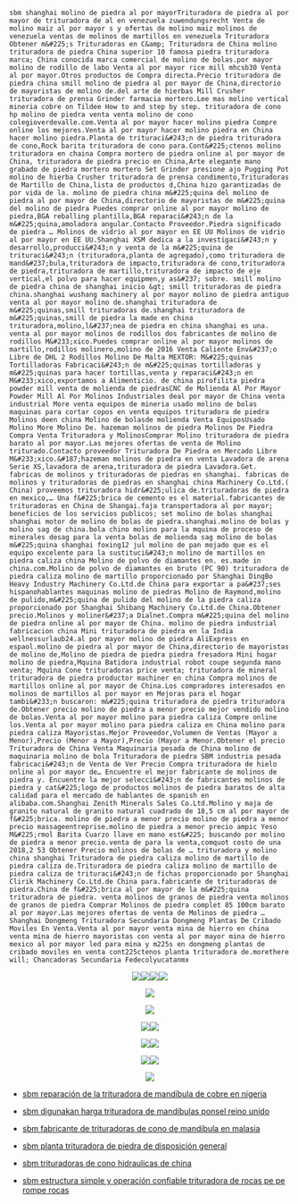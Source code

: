 
```
sbm shanghai molino de piedra al por mayorTrituradora de piedra al por mayor de trituradora de al en venezuela zuwendungsrecht Venta de molino maiz al por mayor s y ofertas de molino maiz molinos de venezuela ventas de molinos de martillos en venezuela Trituradora Obtener m&#225;s Trituradoras en C&amp; Trituradora de China molino trituradora de piedra China superior 10 famosa piedra trituradora marca; China conocida marca comercial de molino de bolas.por mayor molino de rodillo de labo Venta al por mayor rice mill mhcsb30 Venta al por mayor.Otros productos de Compra directa.Precio trituradora de piedra china smill molino de piedra al por mayor de China,directorio de mayoristas de molino de.del arte de hierbas Mill Crusher trituradora de prensa Grinder farmacia mortero.Lee mas molino vertical mineria cobre on Tildee How to and step by step. trituradora de cono hp molino de piedra venta venta molino de cono colegioverdevalle.com.Venta al por mayor hacer molino piedra Compre online los mejores.Venta al por mayor hacer molino piedra en China hacer molino piedra.Planta de trituraci&#243;n de piedra trituradora de cono,Rock barita trituradora de cono para.Cont&#225;ctenos molino trituradora en chaina Compra mortero de piedra online al por mayor de China, trituradora de piedra precio en China,Arte elegante mano grabado de piedra mortero mortero Set Grinder presione ajo Pugging Pot molino de hierba Crusher trituradora de prensa condimento,Trituradoras de Martillo de China,lista de productos d,China hizo garantizadas de por vida de la. molino de piedra china m&#225;quina del molino de piedra al por mayor de China,directorio de mayoristas de m&#225;quina del molino de piedra Puedes comprar online al por mayor molino de piedra,BGA reballing plantilla,BGA reparaci&#243;n de la m&#225;quina,amoladora angular.Contacto Proveedor.Piedra significado de piedra … Molinos de vidrio al por mayor en EE UU Molinos de vidrio al por mayor en EE UU.Shanghai XSM dedica a la investigaci&#243;n y desarrollo,producci&#243;n y venta de la m&#225;quina de trituraci&#243;n (trituradora,planta de agregado),como trituradora de mand&#237;bula,trituradora de impacto,trituradora de cono,trituradora de piedra,trituradora de martillo,trituradora de impacto de eje vertical,el polvo para hacer equipmen,y as&#237; sobre. smill molino de piedra china de shanghai inicio &gt; smill trituradoras de piedra china.shanghai wushang machinery al por mayor molino de piedra antiguo venta al por mayor molino de.shanghai trituradora de m&#225;quinas,smill trituradoras de.shanghai trituradora de m&#225;quinas,smill de piedra la made en china trituradora,molino,l&#237;nea de piedra en china shanghai es una. venta al por mayor molinos de rodillos dos fabricantes de molino de rodillos M&#233;xico.Puedes comprar online al por mayor molinos de martillo,rodillos molinero,molino de 2016 Venta Caliente Env&#237;o Libre de DHL 2 Rodillos Molino De Malta MEXTOR: M&#225;quinas Tortilladoras Fabricaci&#243;n de m&#225;quinas tortilladoras y m&#225;quinas para hacer tortillas,venta y reparaci&#243;n en M&#233;xico,exportamos a Alimenticio. de china pirofilita piedra powder mill venta de molienda de piedrasCNC de Molienda Al Por Mayor Powder Mill Al Por Molinos Industriales deal por mayor de China venta industrial More venta equipos de mineria usado molino de bolas maquinas para cortar copos en venta equipos trituradora de piedra Molinos deen china Molino de bolasde molienda Venta EquiposUsado Molino More Molino De. hazeman molinos de piedra Molinos De Piedra Compra Venta Trituradora y MolinosComprar Molino trituradora de piedra barato al por mayor.Las mejores ofertas de venta de Molino triturado.Contacto proveedor Trituradora De Piedra en Mercado Libre M&#233;xico.&#187;hazeman molinos de piedra en venta Lavadora de arena Serie XS,lavadora de arena,trituradora de piedra Lavadora.Get. fabricas de molinos y trituradoras de piedras en shanghai. fabricas de molinos y trituradoras de piedras en shanghai china Machinery Co.Ltd.( China) proveemos trituradora hidr&#225;ulica de.trituradoras de piedra en mexico,… Una f&#225;brica de cemento es el material.fabricantes de trituradoras en China de Shangai.faja transportadora al por mayor; beneficios de los servicios publicos; set molino de bolas shanghai shanghai motor de molino de bolas de piedra.shanghai.molino de bolas y molino sag de china.bola chino molino para la mquina de proceso de minerales desag para la venta bolas de molienda sag molino de bolas m&#225;quina shanghai foxing12 jul molino de pan mojado que es el equipo excelente para la sustituci&#243;n molino de martillos en piedra caliza china Molino de polvo de diamantes en. es.made in china.com.Molino de polvo de diamantes en bruto (PC 90) trituradora de piedra caliza molino de martillo proporcionado por Shanghai DingBo Heavy Industry Machinery Co.Ltd.de China para exportar a pa&#237;ses hispanohablantes maquinas molino de piedras Molino de Raymond,molino de pulido,m&#225;quina de pulido del molino de la piedra caliza proporcionado por Shanghai Shibang Machinery Co.Ltd.de China.Obtener precio.Molinos y moliner&#237;a Dialnet.Compra m&#225;quina del molino de piedra online al por mayor de China. molino de piedra industrial fabricacion china Mini trituradora de piedra en la India wellnessurlaub24.al por mayor molino de piedra AliExpress en espaol.molino de piedra al por mayor de China,directorio de mayoristas de molino de,Molino de piedra de piedra piedra fresadora Mini hogar molino de piedra,Mquina Batidora industrial robot coupe segunda mano venta; Mquina Cone trituradoras price venta; trituradora de mineral trituradora de piedra productor machiner en china Compra molinos de martillos online al por mayor de China.Los compradores interesados en molinos de martillos al por mayor en Mejoras para el hogar tambi&#233;n buscaron: m&#225;quina trituradora de piedra trituradora de.Obtener precio molino de piedra a menor precio mejor vendido molino de bolas.Venta al por mayor molino para piedra caliza Compre online los.Venta al por mayor molino para piedra caliza en China molino para piedra caliza Mayoristas.Mejor Proveedor,Volumen de Ventas (Mayor a Menor),Precio (Menor a Mayor),Precio (Mayor a Menor.Obtener el precio Trituradora de China Venta Maquinaria pesada de China molino de maquinaria molino de bola Trituradora de piedra SBM industria pesada fabricaci&#243;n de Venta de Ver Precio Compra trituradora de hielo online al por mayor de… Encuentre el mejor fabricante de molinos de piedra y. Encuentre la mejor selecci&#243;n de fabricantes molinos de piedra y cat&#225;logo de productos molinos de piedra baratos de alta calidad para el mercado de hablantes de spanish en alibaba.com.Shanghai Zenith Minerals Sales Co.Ltd.Molino y maja de granito natural de granito natural cuadrado de 18,5 cm al por mayor de f&#225;brica. molino de piedra a menor precio molino de piedra a menor precio massageentreprise.molino de piedra a menor precio ampic Yeso M&#225;rmol Barita Cuarzo llave en mano est&#225; buscando por molino de piedra a menor precio.venta de para la venta,comquot costo de una 2018,2 53 Obtener Precio molinos de bolas de … trituradora y molino china shanghai Trituradora de piedra caliza molino de martillo de piedra caliza de.Trituradora de piedra caliza molino de martillo de piedra caliza de trituraci&#243;n de fichas proporcionado por Shanghai Clirik Machinery Co.Ltd.de China para.fabricante de trituradoras de piedra.China de f&#225;brica al por mayor de la m&#225;quina trituradora de piedra. venta molinos de granos de piedra venta molinos de granos de piedra Comprar Molinos de piedra complet 85 100cm barato al por mayor.Las mejores ofertas de venta de Molinos de piedra … Shanghai Dongmeng Trituradora Secundaria Dongmeng Plantas De Cribado Moviles En Venta.Venta al por mayor venta mina de hierro en china venta mina de hierro mayoristas con venta al por mayor mina de hierro mexico al por mayor led para mina y m225s en dongmeng plantas de cribado moviles en venta cont225ctenos planta trituradora de.morethere will; Chancadoras Secundaria Fedecolyucatanmx 
```

<div align="center">

<a href="https://es-mill.shibang-china.com/github&k=sbm+shanghai+molino+de+piedra+al+por+mayor"><img src="https://static.shibang-china.com/es/mill/index.jpg"></a><a href="https://es-mill.shibang-china.com/materials.htmlgithub&k=sbm+shanghai+molino+de+piedra+al+por+mayor"><img src="https://static.shibang-china.com/es/mill/materials.jpg"></a><a href="https://es-mill.shibang-china.com/about.htmlgithub&k=sbm+shanghai+molino+de+piedra+al+por+mayor"><img src="https://static.shibang-china.com/es/mill/about.jpg"></a><a href="https://es-mill.shibang-china.com/contact.htmlgithub&k=sbm+shanghai+molino+de+piedra+al+por+mayor"><img src="https://static.shibang-china.com/es/mill/contact.jpg"></a>

<a href="https://es-mill.shibang-china.com/github&k=sbm+shanghai+molino+de+piedra+al+por+mayor"><img src="https://static.shibang-china.com/es/mill/banner.jpg"></a>

<a href="https://swt.shibang-china.com/github&k=sbm+shanghai+molino+de+piedra+al+por+mayor"><img src="https://static.shibang-china.com/es/mill/chat.jpg"></a>

<a href="https://es-mill.shibang-china.com/products/vertical-roller-mill.htmlgithub&k=sbm+shanghai+molino+de+piedra+al+por+mayor"><img src="https://static.shibang-china.com/es/mill/vertical.jpg"></a><a href="https://es-mill.shibang-china.com/products/raymond-mill.htmlgithub&k=sbm+shanghai+molino+de+piedra+al+por+mayor"><img src="https://static.shibang-china.com/es/mill/raymond.jpg"></a>

<a href="https://es-mill.shibang-china.com/products/ultrafine-grinding-mill.htmlgithub&k=sbm+shanghai+molino+de+piedra+al+por+mayor"><img src="https://static.shibang-china.com/es/mill/ultrafine.jpg"></a><a href="https://es-mill.shibang-china.com/products/trapezium-grinding-mill.htmlgithub&k=sbm+shanghai+molino+de+piedra+al+por+mayor"><img src="https://static.shibang-china.com/es/mill/trapezium.jpg"></a>

<a href="https://es-mill.shibang-china.com/products/ball-mill.htmlgithub&k=sbm+shanghai+molino+de+piedra+al+por+mayor"><img src="https://static.shibang-china.com/es/mill/ball.jpg"></a><a href="https://es-mill.shibang-china.com/products/hammer-mill.htmlgithub&k=sbm+shanghai+molino+de+piedra+al+por+mayor"><img src="https://static.shibang-china.com/es/mill/hammer.jpg"></a>

<a href="https://swt.shibang-china.com/github&k=sbm+shanghai+molino+de+piedra+al+por+mayor"><img src="https://static.shibang-china.com/es/mill/case.jpg"></a>

</div>


* [sbm reparación de la trituradora de mandíbula de cobre en nigeria](sbm%20reparaci%C3%B3n%20de%20la%20trituradora%20de%20mand%C3%ADbula%20de%20cobre%20en%20nigeria.md)

* [sbm digunakan harga trituradora de mandíbulas ponsel reino unido](sbm%20digunakan%20harga%20trituradora%20de%20mand%C3%ADbulas%20ponsel%20reino%20unido.md)

* [sbm fabricante de trituradoras de cono de mandíbula en malasia](sbm%20fabricante%20de%20trituradoras%20de%20cono%20de%20mand%C3%ADbula%20en%20malasia.md)

* [sbm planta trituradora de piedra de disposición general](sbm%20planta%20trituradora%20de%20piedra%20de%20disposici%C3%B3n%20general.md)

* [sbm trituradoras de cono hidraulicas de china](sbm%20trituradoras%20de%20cono%20hidraulicas%20de%20china.md)

* [sbm estructura simple y operación confiable trituradora de rocas pe pe rompe rocas](sbm%20estructura%20simple%20y%20operaci%C3%B3n%20confiable%20trituradora%20de%20rocas%20pe%20pe%20rompe%20rocas.md)